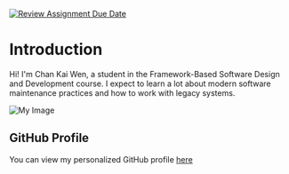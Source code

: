 [![Review Assignment Due Date](https://classroom.github.com/assets/deadline-readme-button-22041afd0340ce965d47ae6ef1cefeee28c7c493a6346c4f15d667ab976d596c.svg)](https://classroom.github.com/a/LQr4ft17)

# Introduction

Hi! I'm Chan Kai Wen, a student in the Framework-Based Software Design and Development course.
I expect to learn a lot about modern software maintenance practices and how to work with legacy systems.

![My Image](kaiwen.jpg) <!-- Link to the uploaded image -->

## GitHub Profile

You can view my personalized GitHub profile [here](https://github.com/kwchan03)

